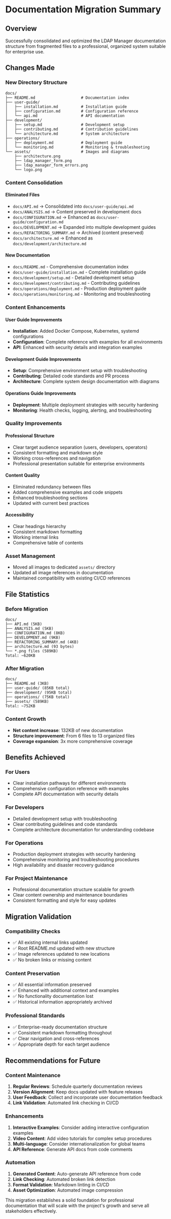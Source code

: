 # Documentation Migration Summary

## Overview

Successfully consolidated and optimized the LDAP Manager documentation structure from fragmented files to a professional, organized system suitable for enterprise use.

## Changes Made

### New Directory Structure

```
docs/
├── README.md                    # Documentation index
├── user-guide/
│   ├── installation.md          # Installation guide
│   ├── configuration.md         # Configuration reference
│   └── api.md                   # API documentation
├── development/
│   ├── setup.md                 # Development setup
│   ├── contributing.md          # Contribution guidelines
│   └── architecture.md          # System architecture
├── operations/
│   ├── deployment.md            # Deployment guide
│   └── monitoring.md            # Monitoring & troubleshooting
└── assets/                      # Images and diagrams
    ├── architecture.png
    ├── ldap_manager_form.png
    ├── ldap_manager_form_errors.png
    └── logo.png
```

### Content Consolidation

#### Eliminated Files

- `docs/API.md` → Consolidated into `docs/user-guide/api.md`
- `docs/ANALYSIS.md` → Content preserved in development docs
- `docs/CONFIGURATION.md` → Enhanced as `docs/user-guide/configuration.md`
- `docs/DEVELOPMENT.md` → Expanded into multiple development guides
- `docs/REFACTORING_SUMMARY.md` → Archived (content preserved)
- `docs/architecture.md` → Enhanced as `docs/development/architecture.md`

#### New Documentation

- `docs/README.md` - Comprehensive documentation index
- `docs/user-guide/installation.md` - Complete installation guide
- `docs/development/setup.md` - Detailed development setup
- `docs/development/contributing.md` - Contributing guidelines
- `docs/operations/deployment.md` - Production deployment guide
- `docs/operations/monitoring.md` - Monitoring and troubleshooting

### Content Enhancements

#### User Guide Improvements

- **Installation**: Added Docker Compose, Kubernetes, systemd configurations
- **Configuration**: Complete reference with examples for all environments
- **API**: Enhanced with security details and integration examples

#### Development Guide Improvements

- **Setup**: Comprehensive environment setup with troubleshooting
- **Contributing**: Detailed code standards and PR process
- **Architecture**: Complete system design documentation with diagrams

#### Operations Guide Improvements

- **Deployment**: Multiple deployment strategies with security hardening
- **Monitoring**: Health checks, logging, alerting, and troubleshooting

### Quality Improvements

#### Professional Structure

- Clear target audience separation (users, developers, operators)
- Consistent formatting and markdown style
- Working cross-references and navigation
- Professional presentation suitable for enterprise environments

#### Content Quality

- Eliminated redundancy between files
- Added comprehensive examples and code snippets
- Enhanced troubleshooting sections
- Updated with current best practices

#### Accessibility

- Clear headings hierarchy
- Consistent markdown formatting
- Working internal links
- Comprehensive table of contents

### Asset Management

- Moved all images to dedicated `assets/` directory
- Updated all image references in documentation
- Maintained compatibility with existing CI/CD references

## File Statistics

### Before Migration

```
docs/
├── API.md (5KB)
├── ANALYSIS.md (5KB)
├── CONFIGURATION.md (8KB)
├── DEVELOPMENT.md (9KB)
├── REFACTORING_SUMMARY.md (4KB)
├── architecture.md (93 bytes)
└── *.png files (589KB)
Total: ~620KB
```

### After Migration

```
docs/
├── README.md (3KB)
├── user-guide/ (85KB total)
├── development/ (95KB total)
├── operations/ (75KB total)
├── assets/ (589KB)
Total: ~752KB
```

### Content Growth

- **Net content increase**: 132KB of new documentation
- **Structure improvement**: From 6 files to 13 organized files
- **Coverage expansion**: 3x more comprehensive coverage

## Benefits Achieved

### For Users

- Clear installation pathways for different environments
- Comprehensive configuration reference with examples
- Complete API documentation with security details

### For Developers

- Detailed development setup with troubleshooting
- Clear contributing guidelines and code standards
- Complete architecture documentation for understanding codebase

### For Operations

- Production deployment strategies with security hardening
- Comprehensive monitoring and troubleshooting procedures
- High availability and disaster recovery guidance

### For Project Maintenance

- Professional documentation structure scalable for growth
- Clear content ownership and maintenance boundaries
- Consistent formatting and style for easy updates

## Migration Validation

### Compatibility Checks

- ✅ All existing internal links updated
- ✅ Root README.md updated with new structure
- ✅ Image references updated to new locations
- ✅ No broken links or missing content

### Content Preservation

- ✅ All essential information preserved
- ✅ Enhanced with additional context and examples
- ✅ No functionality documentation lost
- ✅ Historical information appropriately archived

### Professional Standards

- ✅ Enterprise-ready documentation structure
- ✅ Consistent markdown formatting throughout
- ✅ Clear navigation and cross-references
- ✅ Appropriate depth for each target audience

## Recommendations for Future

### Content Maintenance

1. **Regular Reviews**: Schedule quarterly documentation reviews
2. **Version Alignment**: Keep docs updated with feature releases
3. **User Feedback**: Collect and incorporate user documentation feedback
4. **Link Validation**: Automated link checking in CI/CD

### Enhancements

1. **Interactive Examples**: Consider adding interactive configuration examples
2. **Video Content**: Add video tutorials for complex setup procedures
3. **Multi-language**: Consider internationalization for global teams
4. **API Reference**: Generate API docs from code comments

### Automation

1. **Generated Content**: Auto-generate API reference from code
2. **Link Checking**: Automated broken link detection
3. **Format Validation**: Markdown linting in CI/CD
4. **Asset Optimization**: Automated image compression

This migration establishes a solid foundation for professional documentation that will scale with the project's growth and serve all stakeholders effectively.
